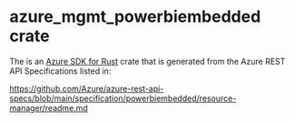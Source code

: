 # azure_mgmt_powerbiembedded crate

The is an [Azure SDK for Rust](https://github.com/Azure/azure-sdk-for-rust) crate that is generated from the Azure REST API Specifications listed in:

https://github.com/Azure/azure-rest-api-specs/blob/main/specification/powerbiembedded/resource-manager/readme.md